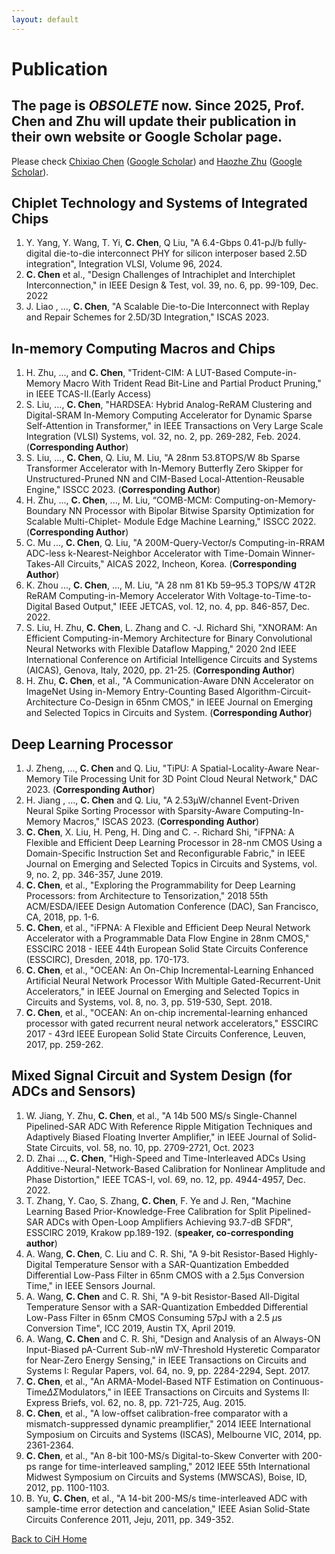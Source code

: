 ```yaml
---
layout: default
---
```


# Publication 
## The page is _OBSOLETE_ now. Since 2025, Prof. Chen and Zhu will update their publication in their own website or Google Scholar page. 

Please check [Chixiao Chen](./cxchen.md) ([Google Scholar](https://scholar.google.com/citations?hl=zh-CN&user=_5iggGMAAAAJ)) and [Haozhe Zhu](https://zhutmost.com/publication) ([Google Scholar](https://scholar.google.com/citations?user=L9U6i6YAAAAJ&hl=zh-CN)). 

## Chiplet Technology and Systems of Integrated Chips
1. Y. Yang, Y. Wang, T. Yi, **C. Chen**, Q Liu, "A 6.4-Gbps 0.41-pJ/b fully-digital die-to-die interconnect PHY for silicon interposer based 2.5D integration", Integration VLSI, Volume 96, 2024.
1. **C. Chen** et al., "Design Challenges of Intrachiplet and Interchiplet Interconnection," in IEEE Design & Test, vol. 39, no. 6, pp. 99-109, Dec. 2022
1. J. Liao , ..., **C. Chen**, "A Scalable Die-to-Die Interconnect with Replay and Repair Schemes for 2.5D/3D Integration," ISCAS 2023.


## In-memory Computing Macros and Chips

1. H. Zhu, ..., and **C. Chen**, "Trident-CIM: A LUT-Based Compute-in-Memory Macro With Trident Read Bit-Line and Partial Product Pruning," in IEEE TCAS-II.(Early Access) 
1. S. Liu, ..., **C. Chen**, "HARDSEA: Hybrid Analog-ReRAM Clustering and Digital-SRAM In-Memory Computing Accelerator for Dynamic Sparse Self-Attention in Transformer," in IEEE Transactions on Very Large Scale Integration (VLSI) Systems, vol. 32, no. 2, pp. 269-282, Feb. 2024. (**Corresponding Author**)
2.  S. Liu,  ..., **C. Chen**, Q. Liu, M. Liu, "A 28nm 53.8TOPS/W 8b Sparse Transformer Accelerator with In-Memory Butterfly Zero Skipper for Unstructured-Pruned NN and CIM-Based Local-Attention-Reusable Engine," ISSCC 2023. (**Corresponding Author**)
3. H. Zhu, ..., **C. Chen**, ..., M. Liu, “COMB-MCM: Computing-on-Memory-Boundary NN Processor with Bipolar Bitwise Sparsity Optimization for Scalable Multi-Chiplet- Module Edge Machine Learning," ISSCC 2022. (**Corresponding Author**)
4. C. Mu ..., **C. Chen**, Q. Liu, "A 200M-Query-Vector/s Computing-in-RRAM ADC-less k-Nearest-Neighbor Accelerator with Time-Domain Winner-Takes-All Circuits," AICAS 2022, Incheon, Korea. (**Corresponding Author**)
5. K. Zhou ..., **C. Chen**, ..., M. Liu, "A 28 nm 81 Kb 59–95.3 TOPS/W 4T2R ReRAM Computing-in-Memory Accelerator With Voltage-to-Time-to-Digital Based Output," IEEE JETCAS, vol. 12, no. 4, pp. 846-857, Dec. 2022.
6. S. Liu, H. Zhu, **C. Chen**, L. Zhang and C. -J. Richard Shi, "XNORAM: An Efficient Computing-in-Memory Architecture for Binary Convolutional Neural Networks with Flexible Dataflow Mapping," 2020 2nd IEEE International Conference on Artificial Intelligence Circuits and Systems (AICAS), Genova, Italy, 2020, pp. 21-25. (**Corresponding Author**)
7. H. Zhu, **C. Chen**, et al., "A Communication-Aware DNN Accelerator on ImageNet Using in-Memory Entry-Counting Based Algorithm-Circuit-Architecture Co-Design in 65nm CMOS," in IEEE Journal on Emerging and Selected Topics in Circuits and System. (**Corresponding Author**)
 
## Deep Learning Processor

1. J. Zheng, ..., **C. Chen** and Q. Liu, "TiPU: A Spatial-Locality-Aware Near-Memory Tile Processing Unit for 3D Point Cloud Neural Network," DAC 2023. (**Corresponding Author**)
2. H. Jiang , ..., **C. Chen** and Q. Liu, "A  2.53μW/channel  Event-Driven Neural Spike Sorting Processor with Sparsity-Aware Computing-In-Memory Macros," ISCAS 2023. (**Corresponding Author**)
3.  **C. Chen**, X. Liu, H. Peng, H. Ding and C. -. Richard Shi, "iFPNA: A Flexible and Efficient Deep Learning Processor in 28-nm CMOS Using a Domain-Specific Instruction Set and Reconfigurable Fabric," in IEEE Journal on Emerging and Selected Topics in Circuits and Systems, vol. 9, no. 2, pp. 346-357, June 2019.
4.  **C. Chen**, et al., "Exploring the Programmability for Deep Learning Processors: from Architecture to Tensorization," 2018 55th ACM/ESDA/IEEE Design Automation Conference (DAC), San Francisco, CA, 2018, pp. 1-6.
5.  **C. Chen**, et al., "iFPNA: A Flexible and Efficient Deep Neural Network Accelerator with a Programmable Data Flow Engine in 28nm CMOS," ESSCIRC 2018 - IEEE 44th European Solid State Circuits Conference (ESSCIRC), Dresden, 2018, pp. 170-173.
1. **C. Chen**, et al., "OCEAN: An On-Chip Incremental-Learning Enhanced Artificial Neural Network Processor With Multiple Gated-Recurrent-Unit Accelerators," in IEEE Journal on Emerging and Selected Topics in Circuits and Systems, vol. 8, no. 3, pp. 519-530, Sept. 2018.
1. **C. Chen**, et al., "OCEAN: An on-chip incremental-learning enhanced processor with gated recurrent neural network accelerators," ESSCIRC 2017 - 43rd IEEE European Solid State Circuits Conference, Leuven, 2017, pp. 259-262.


## Mixed Signal Circuit and System Design (for ADCs and Sensors)

1. W. Jiang, Y. Zhu, **C. Chen**, et al., "A 14b 500 MS/s Single-Channel Pipelined-SAR ADC With Reference Ripple Mitigation Techniques and Adaptively Biased Floating Inverter Amplifier," in IEEE Journal of Solid-State Circuits, vol. 58, no. 10, pp. 2709-2721, Oct. 2023
1. D. Zhai ..., **C. Chen**, "High-Speed and Time-Interleaved ADCs Using Additive-Neural-Network-Based Calibration for Nonlinear Amplitude and Phase Distortion," IEEE TCAS-I, vol. 69, no. 12, pp. 4944-4957, Dec. 2022.
1. T. Zhang, Y. Cao, S. Zhang, **C. Chen**, F. Ye and J. Ren, "Machine Learning Based Prior-Knowledge-Free Calibration for Split Pipelined-SAR ADCs with Open-Loop Amplifiers Achieving 93.7-dB SFDR",  ESSCIRC 2019, Krakow pp.189-192. (**speaker, co-corresponding author**)
1. A. Wang, **C. Chen**, C. Liu and C. R. Shi, "A 9-bit Resistor-Based Highly-Digital Temperature Sensor with a SAR-Quantization Embedded Differential Low-Pass Filter in 65nm CMOS with a 2.5μs Conversion Time," in IEEE Sensors Journal.
1. A. Wang, **C. Chen** and C. R. Shi, "A 9-bit Resistor-Based All-Digital Temperature Sensor with a SAR-Quantization Embedded Differential Low-Pass Filter in 65nm CMOS Consuming 57pJ with a 2.5 $\mu$s Conversion Time",  ICC 2019, Austin TX, April 2019. 
1. A. Wang, **C. Chen** and C. R. Shi, "Design and Analysis of an Always-ON Input-Biased pA-Current Sub-nW mV-Threshold Hysteretic Comparator for Near-Zero Energy Sensing," in IEEE Transactions on Circuits and Systems I: Regular Papers, vol. 64, no. 9, pp. 2284-2294, Sept. 2017.
1. **C. Chen**, et al., "An ARMA-Model-Based NTF Estimation on Continuous-Time$\Delta\Sigma$Modulators," in IEEE Transactions on Circuits and Systems II: Express Briefs, vol. 62, no. 8, pp. 721-725, Aug. 2015.
1. **C. Chen**, et al., "A low-offset calibration-free comparator with a mismatch-suppressed dynamic preamplifier," 2014 IEEE International Symposium on Circuits and Systems (ISCAS), Melbourne VIC, 2014, pp. 2361-2364.
1. **C. Chen**, et al., "An 8-bit 100-MS/s Digital-to-Skew Converter with 200-ps range for time-interleaved sampling," 2012 IEEE 55th International Midwest Symposium on Circuits and Systems (MWSCAS), Boise, ID, 2012, pp. 1100-1103.
1. B. Yu, **C. Chen**, et al., "A 14-bit 200-MS/s time-interleaved ADC with sample-time error detection and cancelation," IEEE Asian Solid-State Circuits Conference 2011, Jeju, 2011, pp. 349-352.




[Back to CiH Home](./)

